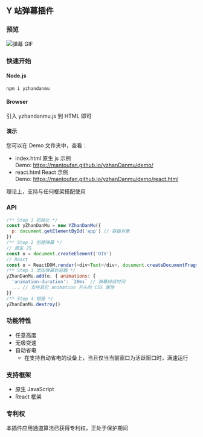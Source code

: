 ## Y 站弹幕插件

### 预览

![弹幕 GIF](https://files.catbox.moe/u7npel.gif)

### 快速开始

#### Node.js

```shell
npm i yzhandanmu
```

#### Browser

引入 yzhandanmu.js 到 HTML 即可

#### 演示

您可以在 Demo 文件夹中，查看：

- index.html 原生 js 示例  
  Demo: https://mantoufan.github.io/yzhanDanmu/demo/
- react.html React 示例  
  Demo: https://mantoufan.github.io/yzhanDanmu/demo/react.html

理论上，支持与任何框架搭配使用

### API

```javascript
/** Step 1 初始化 */
const yZhanDanMu = new YZhanDanMu({
  p: document.getElementById('app') // 容器对象
})
/** Step 2 创建弹幕 */
// 原生 JS
const o = document.createElement('DIV')
// React
const o = ReactDOM.render(<div>Text</div>, document.createDocumentFragment())
/** Step 3 添加弹幕到容器 */
yZhanDanMu.add(o, { animations: {
  'animation-duration': `20ms` // 弹幕持续时间
  ... // 支持其它 animation 开头的 CSS 属性
}}
/** Step 4 销毁 */
yZhanDanMu.destroy()
```

### 功能特性

- 任意高度
- 无极变速
- 自动省电
  - 在支持自动省电的设备上，当且仅当当前窗口为活跃窗口时，满速运行

### 支持框架

- 原生 JavaScript
- React 框架

### 专利权

本插件应用通道算法已获得专利权，正处于保护期间
